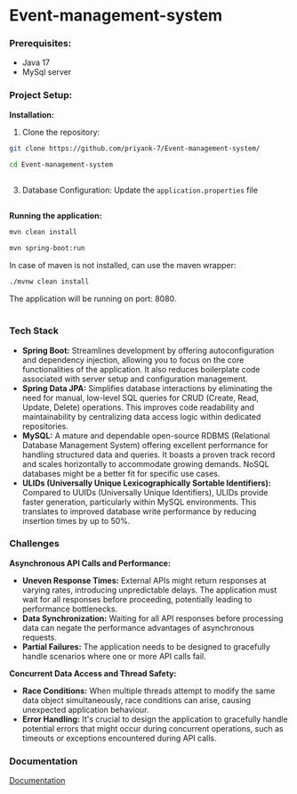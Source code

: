 # Event-management-system

### Prerequisites:

* Java 17
* MySql server

### Project Setup:


**Installation:**

1. Clone the repository:

```bash
git clone https://github.com/priyank-7/Event-management-system/
```

```bash
cd Event-management-system
```
##
3. Database Configuration: Update the <code>application.properties</code> file
##

**Running the application:**

```bash
mvn clean install
```
```bash
mvn spring-boot:run
```
In case of maven is not installed, can use the maven wrapper:
```bash
./mvnw clean install
```
The application will be running on port: 8080.

#

### Tech Stack

* **Spring Boot:** Streamlines development by offering autoconfiguration and dependency injection, allowing you to focus on the core functionalities of the application. It also reduces boilerplate code associated with server setup and configuration management.
* **Spring Data JPA:** Simplifies database interactions by eliminating the need for manual, low-level SQL queries for CRUD (Create, Read, Update, Delete) operations. This improves code readability and maintainability by centralizing data access logic within dedicated repositories.
* **MySQL:** A mature and dependable open-source RDBMS (Relational Database Management System) offering excellent performance for handling structured data and queries. It boasts a proven track record and scales horizontally to accommodate growing demands. NoSQL databases might be a better fit for specific use cases.
* **ULIDs (Universally Unique Lexicographically Sortable Identifiers):** Compared to UUIDs (Universally Unique Identifiers), ULIDs provide faster generation, particularly within MySQL environments. This translates to improved database write performance by reducing insertion times by up to 50%.

### Challenges

**Asynchronous API Calls and Performance:**

* **Uneven Response Times:** External APIs might return responses at varying rates, introducing unpredictable delays. The application must wait for all responses before proceeding, potentially leading to performance bottlenecks.
* **Data Synchronization:** Waiting for all API responses before processing data can negate the performance advantages of asynchronous requests.
* **Partial Failures:** The application needs to be designed to gracefully handle scenarios where one or more API calls fail.

**Concurrent Data Access and Thread Safety:**

* **Race Conditions:** When multiple threads attempt to modify the same data object simultaneously, race conditions can arise, causing unexpected application behaviour.
* **Error Handling:** It's crucial to design the application to gracefully handle potential errors that might occur during concurrent operations, such as timeouts or exceptions encountered during API calls.

### Documentation

[Documentation](https://documenter.getpostman.com/view/27597906/2sA35G534s)
